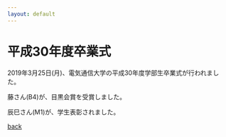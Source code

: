 ```yaml
---
layout: default
---
```


# 平成30年度卒業式

2019年3月25日(月)、電気通信大学の平成30年度学部生卒業式が行われました。

藤さん(B4)が、目黒会賞を受賞しました。

辰巳さん(M1)が、学生表彰されました。

[back](./)
